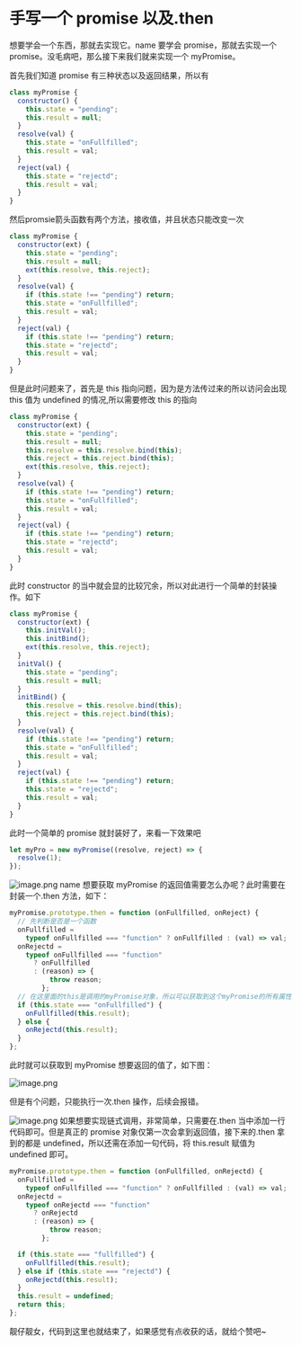 # 手写一个 promise 以及.then

想要学会一个东西，那就去实现它。name 要学会 promise，那就去实现一个 promise。没毛病吧，那么接下来我们就来实现一个 myPromise。

首先我们知道 promise 有三种状态以及返回结果，所以有

```js
class myPromise {
  constructor() {
    this.state = "pending";
    this.result = null;
  }
  resolve(val) {
    this.state = "onFullfilled";
    this.result = val;
  }
  reject(val) {
    this.state = "rejectd";
    this.result = val;
  }
}
```

然后promsie箭头函数有两个方法，接收值，并且状态只能改变一次

```js
class myPromise {
  constructor(ext) {
    this.state = "pending";
    this.result = null;
    ext(this.resolve, this.reject);
  }
  resolve(val) {
    if (this.state !== "pending") return;
    this.state = "onFullfilled";
    this.result = val;
  }
  reject(val) {
    if (this.state !== "pending") return;
    this.state = "rejectd";
    this.result = val;
  }
}
```

但是此时问题来了，首先是 this 指向问题，因为是方法传过来的所以访问会出现 this 值为 undefined 的情况,所以需要修改 this 的指向

```js
class myPromise {
  constructor(ext) {
    this.state = "pending";
    this.result = null;
    this.resolve = this.resolve.bind(this);
    this.reject = this.reject.bind(this);
    ext(this.resolve, this.reject);
  }
  resolve(val) {
    if (this.state !== "pending") return;
    this.state = "onFullfilled";
    this.result = val;
  }
  reject(val) {
    if (this.state !== "pending") return;
    this.state = "rejectd";
    this.result = val;
  }
}
```

此时 constructor 的当中就会显的比较冗余，所以对此进行一个简单的封装操作。如下

```js
class myPromise {
  constructor(ext) {
    this.initVal();
    this.initBind();
    ext(this.resolve, this.reject);
  }
  initVal() {
    this.state = "pending";
    this.result = null;
  }
  initBind() {
    this.resolve = this.resolve.bind(this);
    this.reject = this.reject.bind(this);
  }
  resolve(val) {
    if (this.state !== "pending") return;
    this.state = "onFullfilled";
    this.result = val;
  }
  reject(val) {
    if (this.state !== "pending") return;
    this.state = "rejectd";
    this.result = val;
  }
}
```

此时一个简单的 promise 就封装好了，来看一下效果吧

```js
let myPro = new myPromise((resolve, reject) => {
  resolve(1);
});
```

![image.png](https://p9-juejin.byteimg.com/tos-cn-i-k3u1fbpfcp/8dca0cbf93e4422880b8f209b1b624d5~tplv-k3u1fbpfcp-watermark.image?)
name 想要获取 myPromise 的返回值需要怎么办呢？此时需要在封装一个.then 方法，如下：

```js
myPromise.prototype.then = function (onFullfilled, onReject) {
  // 先判断是否是一个函数
  onFullfilled =
    typeof onFullfilled === "function" ? onFullfilled : (val) => val;
  onRejectd =
    typeof onFullfilled === "function"
      ? onFullfilled
      : (reason) => {
          throw reason;
        };
  // 在这里面的this是调用的myPromise对象，所以可以获取到这个myPromise的所有属性,可以参考上图
  if (this.state === "onFullfilled") {
    onFullfilled(this.result);
  } else {
    onRejectd(this.result);
  }
};
```

此时就可以获取到 myPromise 想要返回的值了，如下图：

![image.png](https://p3-juejin.byteimg.com/tos-cn-i-k3u1fbpfcp/30c04207bd0e48c8b2bc308bf2bbdd00~tplv-k3u1fbpfcp-watermark.image?)

但是有个问题，只能执行一次.then 操作，后续会报错。

![image.png](https://p9-juejin.byteimg.com/tos-cn-i-k3u1fbpfcp/264e93e2b6e64c7fadbeec0dc5a5fbb2~tplv-k3u1fbpfcp-watermark.image?)
如果想要实现链式调用，非常简单，只需要在.then 当中添加一行代码即可。但是真正的 promise 对象仅第一次会拿到返回值，接下来的.then 拿到的都是 undefined，所以还需在添加一句代码，将 this.result 赋值为 undefined 即可。

```js
myPromise.prototype.then = function (onFullfilled, onRejectd) {
  onFullfilled =
    typeof onFullfilled === "function" ? onFullfilled : (val) => val;
  onRejectd =
    typeof onRejectd === "function"
      ? onRejectd
      : (reason) => {
          throw reason;
        };

  if (this.state === "fullfilled") {
    onFullfilled(this.result);
  } else if (this.state === "rejectd") {
    onRejectd(this.result);
  }
  this.result = undefined;
  return this;
};
```

靓仔靓女，代码到这里也就结束了，如果感觉有点收获的话，就给个赞吧~
